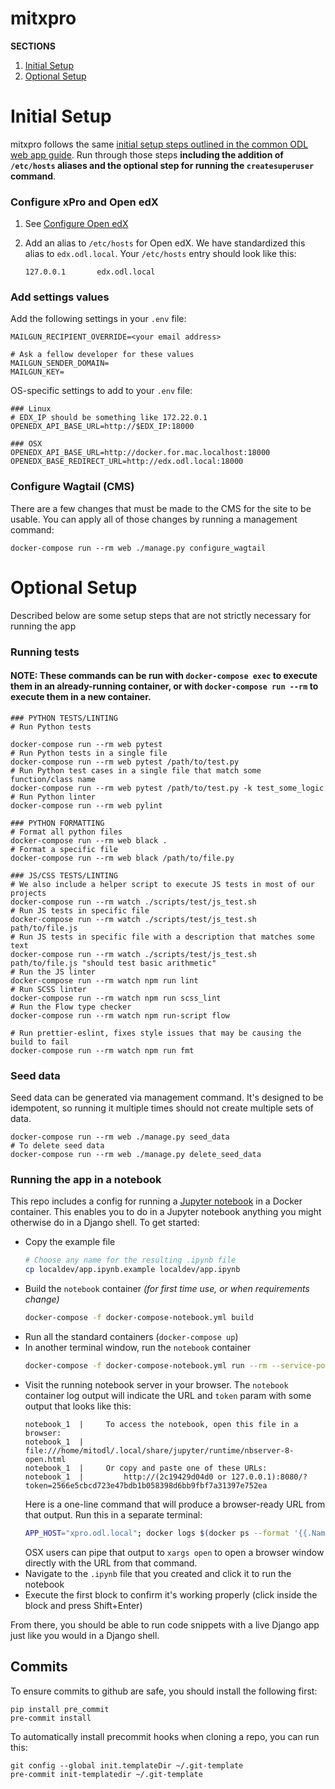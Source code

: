 # mitxpro

**SECTIONS**
1. [Initial Setup](#initial-setup)
1. [Optional Setup](#optional-setup)

# Initial Setup

mitxpro follows the same [initial setup steps outlined in the common ODL web app guide](https://github.com/mitodl/handbook/blob/master/common-web-app-guide.md).
Run through those steps **including the addition of `/etc/hosts` aliases and the optional step for running the
`createsuperuser` command**.

### Configure xPro and Open edX

1. See [Configure Open edX](docs/configure_open_edx.md)
1. Add an alias to `/etc/hosts` for Open edX. We have standardized this alias
  to `edx.odl.local`. Your `/etc/hosts` entry should look like this:

    ```
    127.0.0.1       edx.odl.local
    ```

### Add settings values

Add the following settings in your `.env` file:

```
MAILGUN_RECIPIENT_OVERRIDE=<your email address>

# Ask a fellow developer for these values
MAILGUN_SENDER_DOMAIN=
MAILGUN_KEY=
```

OS-specific settings to add to your `.env` file:

```
### Linux
# EDX_IP should be something like 172.22.0.1
OPENEDX_API_BASE_URL=http://$EDX_IP:18000

### OSX
OPENEDX_API_BASE_URL=http://docker.for.mac.localhost:18000
OPENEDX_BASE_REDIRECT_URL=http://edx.odl.local:18000
```

### Configure Wagtail (CMS)

There are a few changes that must be made to the CMS for the site
to be usable. You can apply all of those changes by running a management command:

```
docker-compose run --rm web ./manage.py configure_wagtail
```

# Optional Setup

Described below are some setup steps that are not strictly necessary
for running the app

### Running tests

#### NOTE: These commands can be run with ```docker-compose exec``` to execute them in an already-running container, or with ```docker-compose run --rm``` to execute them in a new container.


    ### PYTHON TESTS/LINTING
    # Run Python tests
    
    docker-compose run --rm web pytest
    # Run Python tests in a single file
    docker-compose run --rm web pytest /path/to/test.py
    # Run Python test cases in a single file that match some function/class name
    docker-compose run --rm web pytest /path/to/test.py -k test_some_logic
    # Run Python linter
    docker-compose run --rm web pylint
    
    ### PYTHON FORMATTING
    # Format all python files
    docker-compose run --rm web black .
    # Format a specific file
    docker-compose run --rm web black /path/to/file.py
    
    ### JS/CSS TESTS/LINTING
    # We also include a helper script to execute JS tests in most of our projects 
    docker-compose run --rm watch ./scripts/test/js_test.sh
    # Run JS tests in specific file
    docker-compose run --rm watch ./scripts/test/js_test.sh path/to/file.js
    # Run JS tests in specific file with a description that matches some text
    docker-compose run --rm watch ./scripts/test/js_test.sh path/to/file.js "should test basic arithmetic"
    # Run the JS linter
    docker-compose run --rm watch npm run lint
    # Run SCSS linter
    docker-compose run --rm watch npm run scss_lint
    # Run the Flow type checker
    docker-compose run --rm watch npm run-script flow
    
    # Run prettier-eslint, fixes style issues that may be causing the build to fail
    docker-compose run --rm watch npm run fmt
    
### Seed data

Seed data can be generated via management command. It's designed to be idempotent, so running it multiple times should not create multiple sets of data.

```
docker-compose run --rm web ./manage.py seed_data
# To delete seed data
docker-compose run --rm web ./manage.py delete_seed_data
```

### Running the app in a notebook

This repo includes a config for running a [Jupyter notebook](https://jupyter.org/) in a
Docker container. This enables you to do in a Jupyter notebook anything you might
otherwise do in a Django shell. To get started:

- Copy the example file
    ```bash
    # Choose any name for the resulting .ipynb file
    cp localdev/app.ipynb.example localdev/app.ipynb
    ```
- Build the `notebook` container _(for first time use, or when requirements change)_
    ```bash
    docker-compose -f docker-compose-notebook.yml build
    ```
- Run all the standard containers (`docker-compose up`)
- In another terminal window, run the `notebook` container
    ```bash
    docker-compose -f docker-compose-notebook.yml run --rm --service-ports notebook
    ```
- Visit the running notebook server in your browser. The `notebook` container log output will
  indicate the URL and `token` param with some output that looks like this:
    ```
    notebook_1  |     To access the notebook, open this file in a browser:
    notebook_1  |         file:///home/mitodl/.local/share/jupyter/runtime/nbserver-8-open.html
    notebook_1  |     Or copy and paste one of these URLs:
    notebook_1  |         http://(2c19429d04d0 or 127.0.0.1):8080/?token=2566e5cbcd723e47bdb1b058398d6bb9fbf7a31397e752ea
    ```
  Here is a one-line command that will produce a browser-ready URL from that output. Run this in a separate terminal:
    ```bash
    APP_HOST="xpro.odl.local"; docker logs $(docker ps --format '{{.Names}}' | grep "_notebook_run_") | grep -E "http://(.*):8080[^ ]+\w" | tail -1 | sed -e 's/^[[:space:]]*//' | sed -e "s/(.*)/$APP_HOST/"
    ```
  OSX users can pipe that output to `xargs open` to open a browser window directly with the URL from that command.
- Navigate to the `.ipynb` file that you created and click it to run the notebook
- Execute the first block to confirm it's working properly (click inside the block
  and press Shift+Enter)

From there, you should be able to run code snippets with a live Django app just like you
would in a Django shell.


## Commits

To ensure commits to github are safe, you should install the following first:
```
pip install pre_commit
pre-commit install
```

To automatically install precommit hooks when cloning a repo, you can run this:
```
git config --global init.templateDir ~/.git-template
pre-commit init-templatedir ~/.git-template
```    